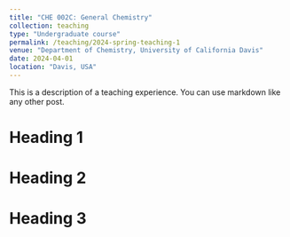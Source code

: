 ```yaml
---
title: "CHE 002C: General Chemistry"
collection: teaching
type: "Undergraduate course"
permalink: /teaching/2024-spring-teaching-1
venue: "Department of Chemistry, University of California Davis"
date: 2024-04-01
location: "Davis, USA"
---
```


This is a description of a teaching experience. You can use markdown like any other post.

Heading 1
======

Heading 2
======

Heading 3
======